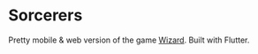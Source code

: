 # Sorcerers

Pretty mobile & web version of the game [Wizard](https://en.wikipedia.org/wiki/wizard_(card_game)). Built with Flutter.